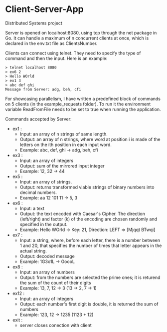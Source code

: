 # Client-Server-App
Distributed Systems project

Server is opened on localhost:8080, using tcp through the net package in Go. It can handle a maximum of n concurrent clients at once, which is declared in the env.txt file as ClientsNumber.

Clients can connect using telnet. They need to specify the type of command and then the input. Here is an example:

```
> telnet localhost 8080
> ex6 2
> Hello WOrld
> ex1 3
> abc def ghi
Message from Server: adg, beh, cfi

```
For showcasing parallelism, I have written a predefined block of commands on 5 clients (in the example_requests folder). To run it the environment variable ReadFromFile needs to be set to true when running the application. 

Commands accepted by Server:

* ex1 : 
  * Input: an array of n strings of same length. 
  * Output: an array of n strings, where word at position i is made of the letters on the ith position in each input word.
  * Example: abc, def, ghi -> adg, beh, cfi
* ex3 : 
  * Input: an array of integers
  * Output: sum of the mirrored input integer
  * Example: 12, 32 -> 44
* ex5 : 
  * Input: an array of strings.
  * Output: returns transformed viable strings of binary numbers into decimal numbers. 
  * Example: aa 12 101 11 -> 5, 3
* ex6 : 
  * Input: a text
  * Output: the text encoded with Caesar's Cipher. The direction (left/right) and factor (k) of the encoding are chosen randomly and specified in the output.
  * Example: Hello WOrld -> Key: 21, Direction: LEFT => [Mjqqt BTwqi]
* ex7 :
  * Input: a string, where, before each letter, there is a number between 1 and 20, that specifies the number of times that letter appears in the actual string.
  * Output: decoded message
  * Example: 1G3o1L -> GoooL
* ex8 :
  * Input: an array of numbers
  * Output: from the numbers are selected the prime ones; it is returend the sum of the count of their digits
  * Example: 13, 7, 12 -> 3 (13 -> 2, 7 -> 1)
* ex12 :
  * Input: an array of integers
  * Output: each number's first digit is double, it is returned the sum of numbers
  * Example: 123, 12 -> 1235 (1123 + 12)
* exit :
  * server closes conection with client